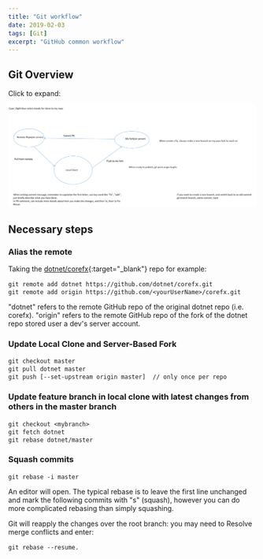 ```yaml
---
title: "Git workflow"
date: 2019-02-03
tags: [Git]
excerpt: "GitHub common workflow"
---
```


## Git Overview
Click to expand:

[ ![overview](\assets\post_pics\git.png) ](\assets\post_pics\git.png)

## Necessary steps
### Alias the remote

Taking the [dotnet/corefx](https://github.com/dotnet/corefx){:target="_blank"} repo for example:

```
git remote add dotnet https://github.com/dotnet/corefx.git
git remote add origin https://github.com/<yourUserName>/corefx.git
```

"dotnet" refers to the remote GitHub repo of the original dotnet repo (i.e. corefx).
"origin" refers to the remote GitHub repo of the fork of the dotnet repo stored user a dev's server account.

### Update Local Clone and Server-Based Fork
```
git checkout master
git pull dotnet master
git push [--set-upstream origin master]  // only once per repo
```

### Update feature branch in local clone with latest changes from others in the master branch
```
git checkout <mybranch>
git fetch dotnet
git rebase dotnet/master
```

### Squash commits
```
git rebase -i master
```

An editor will open. The typical rebase is to leave the first line unchanged and mark the following commits with "s" (squash), however you can do more complicated rebasing than simply squashing.

Git will reapply the changes over the root branch: you may need to Resolve merge conflicts and enter: 

```
git rebase --resume.
```
